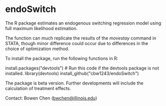 # endoSwitch

The R package estimates an endogenous switching regression model using full maximum likelihood estimation. 

The function can much replicate the results of the *movestay* command in STATA, though minor difference could occur due to differences in
the choice of optimization method.

To install the package, run the following functions in R:

install.packages("devtools") # Run this code if the devtools package is not installed. 
library(devtools) 
install_github("cbw1243/endoSwitch")

The package is beta version. Further developments will include the calculation of treatment effects. 

Contact: Bowen Chen (bwchen@illinois.edu) 
